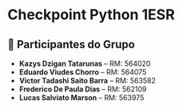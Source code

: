 # Checkpoint Python 1ESR

## 👥 Participantes do Grupo

- **Kazys Dzigan Tatarunas** – RM: 564020  
- **Eduardo Viudes Chorro** – RM: 564075   
- **Victor Tadashi Saito Barra** – RM: 563582
- **Frederico De Paula Dias** – RM: 562109
- **Lucas Salviato Marson** – RM: 563975

